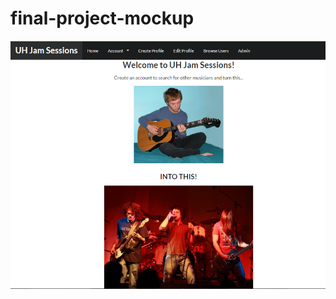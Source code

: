# final-project-mockup

![](https://github.com/cpalpall/final-project-mockup/blob/master/doc/ICS%20314%20Landing%20Page.PNG)
